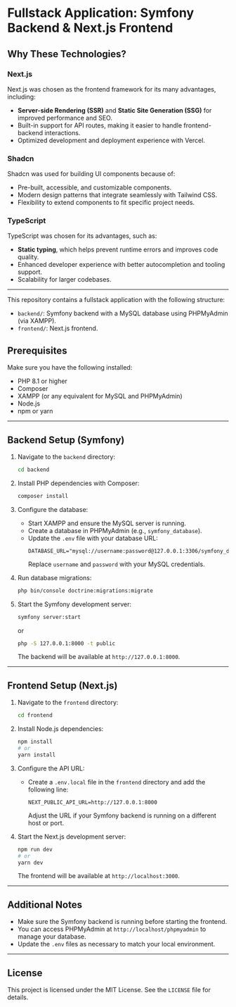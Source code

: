 # Fullstack Application: Symfony Backend & Next.js Frontend

## Why These Technologies?

### Next.js

Next.js was chosen as the frontend framework for its many advantages, including:

- **Server-side Rendering (SSR)** and **Static Site Generation (SSG)** for improved performance and SEO.
- Built-in support for API routes, making it easier to handle frontend-backend interactions.
- Optimized development and deployment experience with Vercel.

### Shadcn

Shadcn was used for building UI components because of:

- Pre-built, accessible, and customizable components.
- Modern design patterns that integrate seamlessly with Tailwind CSS.
- Flexibility to extend components to fit specific project needs.

### TypeScript

TypeScript was chosen for its advantages, such as:

- **Static typing**, which helps prevent runtime errors and improves code quality.
- Enhanced developer experience with better autocompletion and tooling support.
- Scalability for larger codebases.

---

This repository contains a fullstack application with the following structure:

- `backend/`: Symfony backend with a MySQL database using PHPMyAdmin (via XAMPP).
- `frontend/`: Next.js frontend.

## Prerequisites

Make sure you have the following installed:

- PHP 8.1 or higher
- Composer
- XAMPP (or any equivalent for MySQL and PHPMyAdmin)
- Node.js
- npm or yarn

---

## Backend Setup (Symfony)

1. Navigate to the `backend` directory:

   ```bash
   cd backend
   ```

2. Install PHP dependencies with Composer:

   ```bash
   composer install
   ```

3. Configure the database:

   - Start XAMPP and ensure the MySQL server is running.
   - Create a database in PHPMyAdmin (e.g., `symfony_database`).
   - Update the `.env` file with your database URL:
     ```env
     DATABASE_URL="mysql://username:password@127.0.0.1:3306/symfony_database"
     ```
     Replace `username` and `password` with your MySQL credentials.

4. Run database migrations:

   ```bash
   php bin/console doctrine:migrations:migrate
   ```

5. Start the Symfony development server:

   ```bash
   symfony server:start
   ```

   or

   ```bash
   php -S 127.0.0.1:8000 -t public
   ```

   The backend will be available at `http://127.0.0.1:8000`.

---

## Frontend Setup (Next.js)

1. Navigate to the `frontend` directory:

   ```bash
   cd frontend
   ```

2. Install Node.js dependencies:

   ```bash
   npm install
   # or
   yarn install
   ```

3. Configure the API URL:

   - Create a `.env.local` file in the `frontend` directory and add the following line:
     ```env
     NEXT_PUBLIC_API_URL=http://127.0.0.1:8000
     ```
     Adjust the URL if your Symfony backend is running on a different host or port.

4. Start the Next.js development server:

   ```bash
   npm run dev
   # or
   yarn dev
   ```

   The frontend will be available at `http://localhost:3000`.

---

## Additional Notes

- Make sure the Symfony backend is running before starting the frontend.
- You can access PHPMyAdmin at `http://localhost/phpmyadmin` to manage your database.
- Update the `.env` files as necessary to match your local environment.

---

## License

This project is licensed under the MIT License. See the `LICENSE` file for details.
